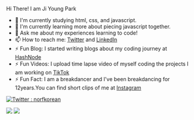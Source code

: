 Hi There! I am Ji Young Park

- 🔭 I'm currently studying html, css, and javascript.
- 🌱 I'm currently learning more about piecing javascript together.
- 💬 Ask me about my experiences learning to code!
- 📫 How to reach me: [Twitter](https://twitter.com/norfkorean) and [LinkedIn](https://www.linkedin.com/in/ji-young-park-457a96a1/)
- ⚡ Fun Blog: I started writing blogs about my coding journey at [HashNode](https://norfkorean.hashnode.dev/)
- ⚡ Fun Videos: I upload time lapse video of myself coding the projects I am working on [TikTok](https://www.tiktok.com/@norfkorean)
- ⚡ Fun Fact: I am a breakdancer and I've been breakdancing for 12years.You can find short clips of me at [Instagram](https://instagram.com/bboyji_)



[![Twitter : norfkorean](https://img.shields.io/twitter/follow/norfkorean?style=social)](https://twitter.com/norfkorean)


<img src="https://github-readme-stats.vercel.app/api?username=norfkorean&&show_icons=true&title_color=ffffff&icon_color=bb2acf&text_color=daf7dc&bg_color=151515">

<img src="https://github-readme-stats.vercel.app/api/top-langs/?username=norfkorean&theme=dark&hide_langs_below=1">


<!-- - 👯 I'm looking to collaborate on any project to improve my experience. -->
<!-- - 🤔 I'm looking for help with any javascript problems. -->
